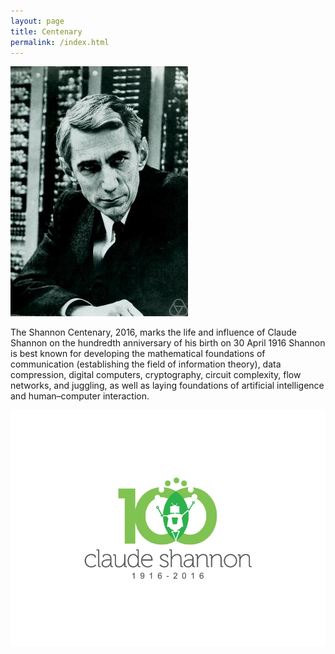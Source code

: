 ```yaml
---
layout: page
title: Centenary
permalink: /index.html
---
```


![Claude Shannon](assets/photo.jpg)

The Shannon Centenary, 2016, marks the life and influence of Claude Shannon on the hundredth anniversary of his birth on 30 April 1916
Shannon is best known for developing the mathematical foundations of communication (establishing the field of information theory), data compression, digital computers, cryptography, circuit complexity, flow networks, and juggling, as well as laying foundations of artificial intelligence and human–computer interaction.


![Celebrations](assets/centenary.jpg)


